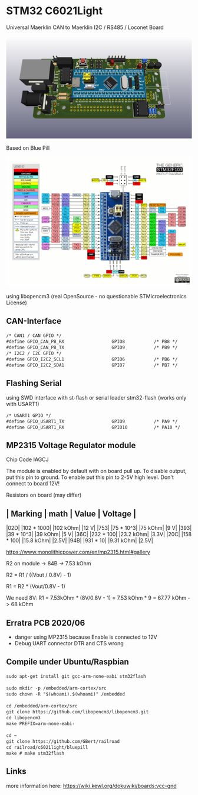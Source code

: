 STM32 C6021Light
================

Universal Maerklin CAN to Maerklin I2C / RS485 / Loconet Board

![3D Board](https://github.com/GBert/railroad/raw/master/c6021light/bluepill/hardware/c6021light.png)

Based on Blue Pill


![STM32F103C8T6 microcontroller development board](https://github.com/GBert/misc/raw/master/stm32-slcan/pictures/stm32f103c8t6_dev_pinout.gif)

using libopencm3 (real OpenSource - no questionable STMicroelectronics License)


CAN-Interface
-------------
```
/* CAN1 / CAN GPIO */
#define GPIO_CAN_PB_RX                  GPIO8           /* PB8 */
#define GPIO_CAN_PB_TX                  GPIO9           /* PB9 */
/* I2C2 / I2C GPIO */
#define GPIO_I2C2_SCL1                  GPIO6           /* PB6 */
#define GPIO_I2C2_SDA1                  GPIO7           /* PB7 */
```

Flashing Serial
---------------
using SWD interface with st-flash or serial loader stm32-flash (works only with USART1)

```
/* USART1 GPIO */
#define GPIO_USART1_TX                  GPIO9           /* PA9 */
#define GPIO_USART1_RX                  GPIO10          /* PA10 */
```

MP2315 Voltage Regulator module
-------------------------------

Chip Code IAGCJ

The module is enabled by default with on board pull up. To disable output, put this pin to ground. To enable put this pin to 2-5V high level.
Don't connect to board 12V!

Resistors on board (may differ)

| Marking | math | Value | Voltage |
------------------------------------
|02D| |102 * 1000| |102 kOhm|  |12 V|
|753| |75 * 10^3|  |75 kOhm|   |9 V|
|393| |39 * 10^3|  |39 kOhm|   |5 V|
|36C| |232 * 100|  |23.2 kOhm| |3.3V|
|20C| |158 * 100|  |15.8 kOhm| |2.5V|
|94B| |931 * 10|   |9.31 kOhm| |2.5V|

https://www.monolithicpower.com/en/mp2315.html#gallery

R2 on module -> 84B -> 7.53 kOhm

R2 = R1 / ((Vout / 0.8V) - 1)

R1 = R2 * (Vout/0.8V - 1)

We need 8V:
R1 = 7.53kOhm * (8V/0.8V - 1) = 7.53 kOhm * 9 = 67.77 kOhm -> 68 kOhm

Erratra PCB 2020/06
-------------------
- danger using MP2315 because Enable is connected to 12V
- Debug UART connector DTR and CTS wrong

Compile under Ubuntu/Raspbian
-----------------------------
```
sudo apt-get install git gcc-arm-none-eabi stm32flash

sudo mkdir -p /embedded/arm-cortex/src
sudo chown -R "$(whoami).$(whoami)" /embedded

cd /embedded/arm-cortex/src
git clone https://github.com/libopencm3/libopencm3.git
cd libopencm3
make PREFIX=arm-none-eabi-

cd ~
git clone https://github.com/GBert/railroad
cd railroad/c6021light/bluepill
make # make stm32flash
```

Links
-----

more information here: https://wiki.kewl.org/dokuwiki/boards:vcc-gnd

